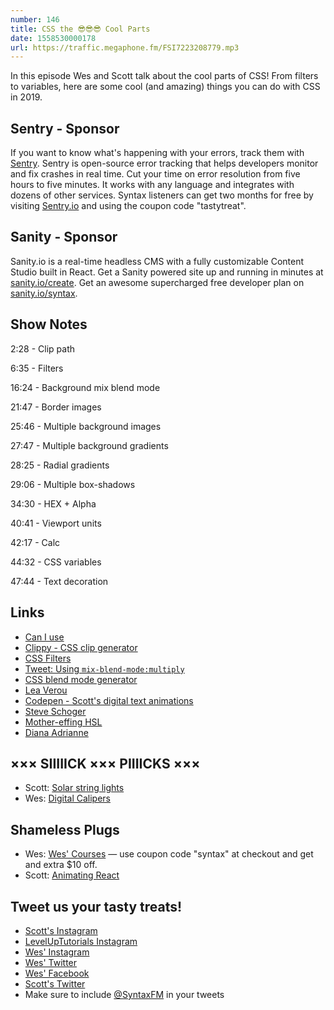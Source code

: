 ```yaml
---
number: 146
title: CSS the 😎😎😎 Cool Parts
date: 1558530000178
url: https://traffic.megaphone.fm/FSI7223208779.mp3
---
```


In this episode Wes and Scott talk about the cool parts of CSS! From filters to variables, here are some cool (and amazing) things you can do with CSS in 2019.

## Sentry - Sponsor

If you want to know what's happening with your errors, track them with [Sentry](https://sentry.io/). Sentry is open-source error tracking that helps developers monitor and fix crashes in real time. Cut your time on error resolution from five hours to five minutes. It works with any language and integrates with dozens of other services. Syntax listeners can get two months for free by visiting [Sentry.io](https://sentry.io/) and using the coupon code "tastytreat".

## Sanity - Sponsor

Sanity.io is a real-time headless CMS with a fully customizable Content Studio built in React. Get a Sanity powered site up and running in minutes at [sanity.io/create](https://www.sanity.io/create). Get an awesome supercharged free developer plan on [sanity.io/syntax](https://www.sanity.io/syntax).

## Show Notes

2:28 - Clip path

6:35 - Filters

16:24 - Background mix blend mode

21:47 - Border images

25:46 - Multiple background images

27:47 - Multiple background gradients

28:25 - Radial gradients

29:06 - Multiple box-shadows

34:30 - HEX + Alpha

40:41 - Viewport units

42:17 - Calc

44:32 - CSS variables

47:44 - Text decoration

## Links
* [Can I use](https://caniuse.com/)
* [Clippy - CSS clip generator](https://bennettfeely.com/clippy/)
* [CSS Filters](https://developer.mozilla.org/en-US/docs/Web/CSS/filter)
* [Tweet: Using `mix-blend-mode:multiply`](https://twitter.com/wesbos/status/717052613934649344)
* [CSS blend mode generator](https://www.w3schools.com/cssref/playit.asp?filename=playcss_background-blend-mode&preval=multiply)
* [Lea Verou](http://lea.verou.me/)
* [Codepen - Scott's digital text animations](https://codepen.io/stolinski/pen/myQrEr)
* [Steve Schoger](https://www.steveschoger.com/)
* [Mother-effing HSL](https://mothereffinghsl.com/)
* [Diana Adrianne](http://diana-adrianne.com/purecss-francine/)

## ××× SIIIIICK ××× PIIIICKS ×××
* Scott: [Solar string lights](https://amzn.to/2LsIntR)
* Wes: [Digital Calipers](https://amzn.to/2JkucEn)

## Shameless Plugs
* Wes: [Wes' Courses](https://wesbos.com/courses) — use coupon code "syntax" at checkout and get and extra $10 off.
* Scott: [Animating React](https://leveluptutorials.com/pro)

## Tweet us your tasty treats!
* [Scott's Instagram](https://www.instagram.com/stolinski/)
* [LevelUpTutorials Instagram](https://www.instagram.com/LevelUpTutorials/)
* [Wes' Instagram](https://www.instagram.com/wesbos/)
* [Wes' Twitter](https://twitter.com/wesbos)
* [Wes' Facebook](https://www.facebook.com/wesbos.developer)
* [Scott's Twitter](https://twitter.com/stolinski)
* Make sure to include [@SyntaxFM](https://twitter.com/SyntaxFM) in your tweets